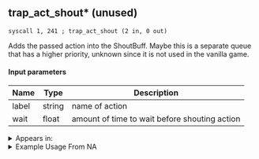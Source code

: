 ## trap_act_shout* (unused)

`syscall 1, 241 ; trap_act_shout (2 in, 0 out)`

Adds the passed action into the ShoutBuff. Maybe this is a separate queue that has a higher priority, unknown since it is not used in the vanilla game.

#### Input parameters
| Name | Type | Description
|------|------|------------
| label   | string   | name of action
| wait   | float   | amount of time to wait before shouting action




<details>
	<summary>Appears in:</summary>

</details>

<details>
	<summary>Example Usage From NA</summary>

</details>

